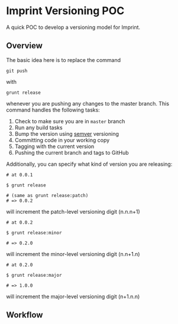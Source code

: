 Imprint Versioning POC
======================

A quick POC to develop a versioning model for Imprint. 

Overview
--------

The basic idea here is to replace the command

    git push

with 

    grunt release

whenever you are pushing any changes to the master branch. This command handles the following tasks:

 1. Check to make sure you are in `master` branch
 2. Run any build tasks
 3. Bump the version using [semver](http://semver.org/) versioning
 4. Committing code in your working copy
 5. Tagging with the current version
 6. Pushing the current branch and tags to GitHub

Additionally, you can specify what kind of version you are releasing:

    # at 0.0.1

    $ grunt release
    
    # (same as grunt release:patch)
    # => 0.0.2

will increment the patch-level versioning digit (n.n.n+1)

    # at 0.0.2

    $ grunt release:minor

    # => 0.2.0

will increment the minor-level versioning digit (n.n+1.n)

    # at 0.2.0

    $ grunt release:major

    # => 1.0.0

will increment the major-level versioning digit (n+1.n.n)


Workflow
--------



